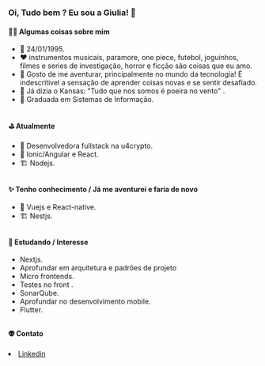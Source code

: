 ### Oi, Tudo bem ? Eu sou a Giulia! 👋

<h4> 👩‍💻 Algumas coisas sobre mim </h4>

- 🎈 24/01/1995. 
- :heart: instrumentos musicais, paramore, one piece, futebol, joguinhos, filmes e series de investigação, horror e ficção são coisas que eu amo.
- 🎯 Gosto de me aventurar, principalmente no mundo da tecnologia! É indescritivel a sensação de aprender coisas novas e se sentir desafiado.     
- 💬 Já dizia o Kansas: "Tudo que nos somos é poeira no vento" . 
- 📕 Graduada em Sistemas de Informação.
 ##
 
 <h4> ⛳ Atualmente </h4> 
 
 - 💜 Desenvolvedora fullstack na u4crypto.
 - 🎨 Ionic/Angular e React.
 - 🏗️ Nodejs.
  ##
 
  <h4> ✨ Tenho conhecimento / Já me aventurei e faria de novo</h4> 
  
  - 🎨 Vuejs e React-native.
  - 🏗️ Nestjs.
   ##
  
  <h4> 🤔 Estudando / Interesse </h4> 
  
   - Nextjs.
   - Aprofundar em arquitetura e padrões de projeto  
   - Micro frontends.
   - Testes no front .
   - SonarQube.
   - Aprofundar no desenvolvimento mobile.
   - Flutter. 
   ##
   
   <h4> 👽 Contato </h4
   
   - <a href="https://www.linkedin.com/in/giulia-lage-bb0904118/" target="_blank">Linkedin </a>
  
